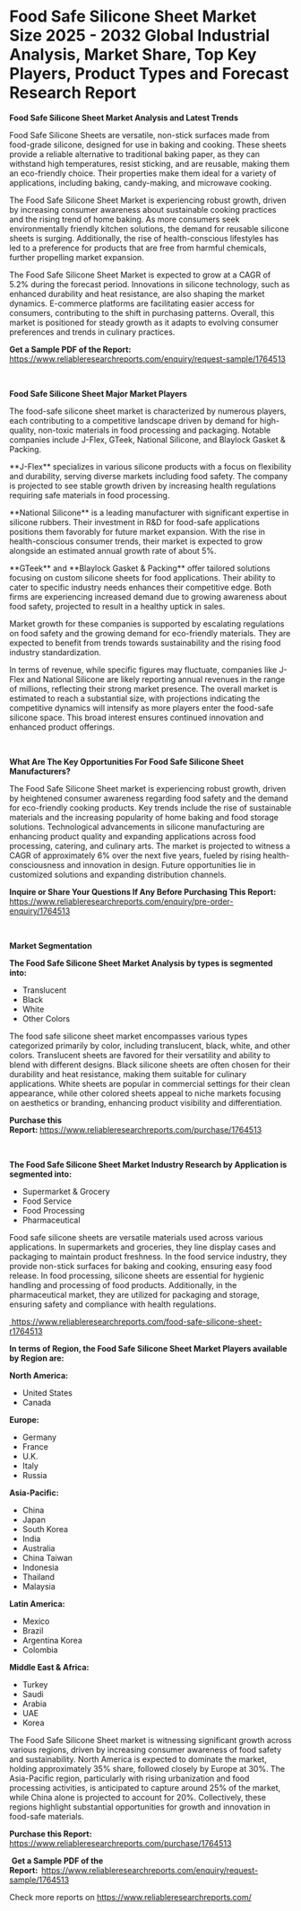<p><h1>Food Safe Silicone Sheet Market Size 2025 - 2032 Global Industrial Analysis, Market Share, Top Key Players, Product Types and Forecast Research Report</h1></p><p><strong>Food Safe Silicone Sheet Market Analysis and Latest Trends</strong></p>
<p><p>Food Safe Silicone Sheets are versatile, non-stick surfaces made from food-grade silicone, designed for use in baking and cooking. These sheets provide a reliable alternative to traditional baking paper, as they can withstand high temperatures, resist sticking, and are reusable, making them an eco-friendly choice. Their properties make them ideal for a variety of applications, including baking, candy-making, and microwave cooking.</p><p>The Food Safe Silicone Sheet Market is experiencing robust growth, driven by increasing consumer awareness about sustainable cooking practices and the rising trend of home baking. As more consumers seek environmentally friendly kitchen solutions, the demand for reusable silicone sheets is surging. Additionally, the rise of health-conscious lifestyles has led to a preference for products that are free from harmful chemicals, further propelling market expansion.</p><p>The Food Safe Silicone Sheet Market is expected to grow at a CAGR of 5.2% during the forecast period. Innovations in silicone technology, such as enhanced durability and heat resistance, are also shaping the market dynamics. E-commerce platforms are facilitating easier access for consumers, contributing to the shift in purchasing patterns. Overall, this market is positioned for steady growth as it adapts to evolving consumer preferences and trends in culinary practices.</p></p>
<p><strong>Get a Sample PDF of the Report:&nbsp;</strong> <a href="https://www.reliableresearchreports.com/enquiry/request-sample/1764513?utm_campaign=2387&utm_medium=2&utm_source=Github&utm_content=ia&utm_term=08022025&utm_id=food-safe-silicone-sheet">https://www.reliableresearchreports.com/enquiry/request-sample/1764513</a></p>
<p>&nbsp;</p>
<p><strong>Food Safe Silicone Sheet Major Market Players</strong></p>
<p><p>The food-safe silicone sheet market is characterized by numerous players, each contributing to a competitive landscape driven by demand for high-quality, non-toxic materials in food processing and packaging. Notable companies include J-Flex, GTeek, National Silicone, and Blaylock Gasket & Packing.</p><p>**J-Flex** specializes in various silicone products with a focus on flexibility and durability, serving diverse markets including food safety. The company is projected to see stable growth driven by increasing health regulations requiring safe materials in food processing.</p><p>**National Silicone** is a leading manufacturer with significant expertise in silicone rubbers. Their investment in R&D for food-safe applications positions them favorably for future market expansion. With the rise in health-conscious consumer trends, their market is expected to grow alongside an estimated annual growth rate of about 5%.</p><p>**GTeek** and **Blaylock Gasket & Packing** offer tailored solutions focusing on custom silicone sheets for food applications. Their ability to cater to specific industry needs enhances their competitive edge. Both firms are experiencing increased demand due to growing awareness about food safety, projected to result in a healthy uptick in sales.</p><p>Market growth for these companies is supported by escalating regulations on food safety and the growing demand for eco-friendly materials. They are expected to benefit from trends towards sustainability and the rising food industry standardization.</p><p>In terms of revenue, while specific figures may fluctuate, companies like J-Flex and National Silicone are likely reporting annual revenues in the range of millions, reflecting their strong market presence. The overall market is estimated to reach a substantial size, with projections indicating the competitive dynamics will intensify as more players enter the food-safe silicone space. This broad interest ensures continued innovation and enhanced product offerings.</p></p>
<p>&nbsp;</p>
<p><strong>What Are The Key Opportunities For Food Safe Silicone Sheet Manufacturers?</strong></p>
<p><p>The Food Safe Silicone Sheet market is experiencing robust growth, driven by heightened consumer awareness regarding food safety and the demand for eco-friendly cooking products. Key trends include the rise of sustainable materials and the increasing popularity of home baking and food storage solutions. Technological advancements in silicone manufacturing are enhancing product quality and expanding applications across food processing, catering, and culinary arts. The market is projected to witness a CAGR of approximately 6% over the next five years, fueled by rising health-consciousness and innovation in design. Future opportunities lie in customized solutions and expanding distribution channels.</p></p>
<p><strong>Inquire or Share Your Questions If Any Before Purchasing This Report:</strong> <a href="https://www.reliableresearchreports.com/enquiry/pre-order-enquiry/1764513?utm_campaign=2387&utm_medium=2&utm_source=Github&utm_content=ia&utm_term=08022025&utm_id=food-safe-silicone-sheet">https://www.reliableresearchreports.com/enquiry/pre-order-enquiry/1764513</a></p>
<p>&nbsp;</p>
<p><strong>Market Segmentation</strong></p>
<p><strong>The Food Safe Silicone Sheet Market Analysis by types is segmented into:</strong></p>
<p><ul><li>Translucent</li><li>Black</li><li>White</li><li>Other Colors</li></ul></p>
<p><p>The food safe silicone sheet market encompasses various types categorized primarily by color, including translucent, black, white, and other colors. Translucent sheets are favored for their versatility and ability to blend with different designs. Black silicone sheets are often chosen for their durability and heat resistance, making them suitable for culinary applications. White sheets are popular in commercial settings for their clean appearance, while other colored sheets appeal to niche markets focusing on aesthetics or branding, enhancing product visibility and differentiation.</p></p>
<p><strong>Purchase this Report:&nbsp;</strong><a href="https://www.reliableresearchreports.com/purchase/1764513?utm_campaign=2387&utm_medium=2&utm_source=Github&utm_content=ia&utm_term=08022025&utm_id=food-safe-silicone-sheet">https://www.reliableresearchreports.com/purchase/1764513</a></p>
<p>&nbsp;</p>
<p><strong>The Food Safe Silicone Sheet Market Industry Research by Application is segmented into:</strong></p>
<p><ul><li>Supermarket & Grocery</li><li>Food Service</li><li>Food Processing</li><li>Pharmaceutical</li></ul></p>
<p><p>Food safe silicone sheets are versatile materials used across various applications. In supermarkets and groceries, they line display cases and packaging to maintain product freshness. In the food service industry, they provide non-stick surfaces for baking and cooking, ensuring easy food release. In food processing, silicone sheets are essential for hygienic handling and processing of food products. Additionally, in the pharmaceutical market, they are utilized for packaging and storage, ensuring safety and compliance with health regulations.</p></p>
<p><a href="https://www.reliableresearchreports.com/food-safe-silicone-sheet-r1764513?utm_campaign=2387&utm_medium=2&utm_source=Github&utm_content=ia&utm_term=08022025&utm_id=food-safe-silicone-sheet">&nbsp;https://www.reliableresearchreports.com/food-safe-silicone-sheet-r1764513</a></p>
<p><strong>In terms of Region, the Food Safe Silicone Sheet Market Players available by Region are:</strong></p>
<p>
    <p> <strong> North America: </strong>
        <ul>
            <li>United States</li>
            <li>Canada</li>
        </ul>
        </p> 
    <p> <strong> Europe: </strong>
        <ul>
            <li>Germany</li>
            <li>France</li>
            <li>U.K.</li>
            <li>Italy</li>
            <li>Russia</li>
        </ul>
        </p> 
    <p> <strong> Asia-Pacific: </strong>
        <ul>
            <li>China</li>
            <li>Japan</li>
            <li>South Korea</li>
            <li>India</li>
            <li>Australia</li>
            <li>China Taiwan</li>
            <li>Indonesia</li>
            <li>Thailand</li>
            <li>Malaysia</li>
        </ul>
        </p> 
    <p> <strong> Latin America: </strong>
        <ul>
            <li>Mexico</li>
            <li>Brazil</li>
            <li>Argentina Korea</li>
            <li>Colombia</li>
        </ul>
        </p> 
    <p> <strong> Middle East & Africa: </strong>
        <ul>
            <li>Turkey</li>
            <li>Saudi</li>
            <li>Arabia</li>
            <li>UAE</li>
            <li>Korea</li>
        </ul>
    </p>
    </p>
<p><p>The Food Safe Silicone Sheet market is witnessing significant growth across various regions, driven by increasing consumer awareness of food safety and sustainability. North America is expected to dominate the market, holding approximately 35% share, followed closely by Europe at 30%. The Asia-Pacific region, particularly with rising urbanization and food processing activities, is anticipated to capture around 25% of the market, while China alone is projected to account for 20%. Collectively, these regions highlight substantial opportunities for growth and innovation in food-safe materials.</p></p>
<p><strong>Purchase this Report: </strong><a href="https://www.reliableresearchreports.com/purchase/1764513?utm_campaign=2387&utm_medium=2&utm_source=Github&utm_content=ia&utm_term=08022025&utm_id=food-safe-silicone-sheet">https://www.reliableresearchreports.com/purchase/1764513</a></p>
<p>&nbsp;<strong>Get a Sample PDF of the Report:&nbsp;&nbsp;</strong><a href="https://www.reliableresearchreports.com/enquiry/request-sample/1764513?utm_campaign=2387&utm_medium=2&utm_source=Github&utm_content=ia&utm_term=08022025&utm_id=food-safe-silicone-sheet">https://www.reliableresearchreports.com/enquiry/request-sample/1764513</a></p>
<p><strong></strong></p>
<p>Check more reports on <a href="https://www.reliableresearchreports.com/?utm_campaign=2387&utm_medium=2&utm_source=Github&utm_content=ia&utm_term=08022025&utm_id=food-safe-silicone-sheet">https://www.reliableresearchreports.com/</a></p>